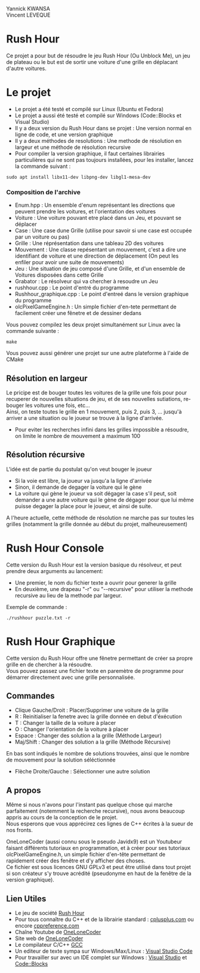 Yannick KWANSA  
Vincent LEVEQUE

# Rush Hour

Ce projet a pour but de résoudre le jeu Rush Hour (Ou Unblock Me), un jeu de plateau ou le but est de sortir une voiture d'une grille en déplacant d'autre voitures.

# Le projet

- Le projet a été testé et compilé sur Linux (Ubuntu et Fedora)
- Le projet a aussi été testé et compilé sur Windows (Code::Blocks et Visual Studio)
- Il y a deux version du Rush Hour dans se projet : Une version normal en ligne de code, et une version graphique
- Il y a deux méthodes de resolutions : Une methode de résolution en largeur et une méthode de résolution recursive
- Pour compiler la version graphique, il faut certaines librairies particulières qui ne sont pas toujours installées, pour les installer, lancez la commande suivant :

```
sudo apt install libx11-dev libpng-dev libgl1-mesa-dev
```

### Composition de l'archive

- Enum.hpp : Un ensemble d'enum représentant les directions que peuvent prendre les voitures, et l'orientation des voitures
- Voiture : Une voiture pouvant etre placé dans un Jeu, et pouvant se déplacer
- Case : Une case dune Grille (utilise pour savoir si une case est occupée par un voiture ou pas)
- Grille : Une réprésentation dans une tableau 2D des voitures
- Mouvement : Une classe repésentant un mouvement, c'est a dire une identifiant de voiture et une direction de déplacement (On peut les enfiler pour avoir une suite de mouvements)
- Jeu : Une situation de jeu composé d'une Grille, et d'un ensemble de Voitures disposées dans cette Grille
- Grabator : Le résolveur qui va chercher à resoudre un Jeu
- rushhour.cpp : Le point d'entré du programme
- Rushhour_graphique.cpp : Le point d'entreé dans le version graphique du programme
- olcPixelGameEngine.h : Un simple fichier d'en-tete permettant de facilement créer une fênetre et de dessiner dedans

Vous pouvez compilez les deux projet simultanément sur Linux avec la commande suivante :  

```
make
```

Vous pouvez aussi générer une projet sur une autre plateforme à l'aide de CMake

## Résolution en largeur

Le pricipe est de bouger toutes les voitures de la grille une fois pour pour recuperer de nouvelles situations de jeu, et de ses nouvelles sutiations, re-bouger les voitures une fois, etc...  
Ainsi, on teste toutes le grille en 1 mouvement, puis 2, puis 3, ... jusqu'à arriver a une situation ou le joueur se trouve à la ligne d'arrivée.

- Pour eviter les recherches infini dans les grilles impossible a résoudre, on limite le nombre de mouvement a maximum 100

## Résolution récursive

L'idée est de partie du postulat qu'on veut bouger le joueur  
- Si la voie est libre, la joueur va jusqu'a la ligne d'arrivée
- Sinon, il demande de degager la voiture qui le gène
- La voiture qui gène le joueur va soit dégager la case s'il peut, soit demander a une autre voiture qui le gène de dégager pour que lui même puisse degager la place pour le joueur, et ainsi de suite.
  
A l'heure actuelle, cette méthode de résolution ne marche pas sur toutes les grilles (notamment la grille donnée au début du projet, malheureusement)

# Rush Hour Console

Cette version du Rush Hour est la version basique du résolveur, et peut prendre deux arguments au lancement:  

- Une premier, le nom du fichier texte a ouvrir pour generer la grille
- En deuxième, une drapeau "-r" ou "--recursive" pour utiliser la methode recursive au lieu de la methode par largeur.

Exemple de commande :  

```
./rushhour puzzle.txt -r
```

# Rush Hour Graphique

Cette version du Rush Hour offre une fênetre permettant de créer sa propre grille en de chercher à la résoudre.  
Vous pouvez passez une fichier texte en paremètre de programme pour démarrer directement avec une grille personnalisée.

## Commandes

- Clique Gauche/Droit : Placer/Supprimer une voiture de la grille
- R : Reinitialiser la fenetre avec la grille donnée en debut d'éxécution
- T : Changer la taille de la voiture à placer
- O : Changer l'orientation de la voiture à placer
- Espace : Changer des solution a la grille (Méthode Largeur)
- Maj/Shift : Changer des solution a la grille (Méthode Récursive)
  
En bas sont indiqués le nombre de solutions trouvées, ainsi que le nombre de mouvement pour la solution séléctionnée

- Flèche Droite/Gauche : Sélectionner une autre solution

## A propos

Même si nous n'avons pour l'instant pas quelque chose qui marche parfaitement (notemment la recherche recursive), nous avons beaucoup appris au cours de la conception de le projet.  
Nous esperons que vous apprécirez ces lignes de C++ écrites à la sueur de nos fronts.  

OneLoneCoder (aussi connu sous le pseudo Javidx9) est un Youtubeur faisant différents tutoriaux en programmation, et à créer pour ses tutoriaux olcPixelGameEngine.h, un simple fichier d'en-tête permettant de rapidement créer des fenêtre et d'y afficher des choses.  
Ce fichier est sous licences GNU GPLv3 et peut être utilisé dans tout projet si son créateur s'y trouve acrédité (pseudonyme en haut de la fenêtre de la version graphique).

## Lien Utiles

- Le jeu de société [Rush Hour](https://fr.wikipedia.org/wiki/Rush_hour_(casse-t%C3%AAte))
- Pour tous connaître du C++ et de la librairie standard : [cplusplus.com](http://www.cplusplus.com/) ou encore [cppreference.com](https://fr.cppreference.com/w/)
- Chaîne Youtube de [OneLoneCoder](https://www.youtube.com/channel/UC-yuWVUplUJZvieEligKBkA)
- Site web de [OneLoneCoder](https://onelonecoder.com/)
- Le compilateur C/C++ [GCC](https://gcc.gnu.org/)
- Un editeur de texte sympa sur Windows/Max/Linux : [Visual Studio Code](https://code.visualstudio.com/)
- Pour travailler sur avec un IDE complet sur Windows : [Visual Studio](https://visualstudio.microsoft.com/fr/vs/) et [Code::Blocks](http://www.codeblocks.org/)